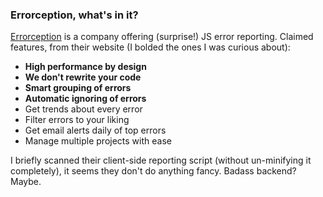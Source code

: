 ### Errorception, what's in it?
[Errorception][] is a company offering (surprise!) JS error reporting. Claimed
features, from their website (I bolded the ones I was curious about):

* __High performance by design__
* __We don't rewrite your code__
* __Smart grouping of errors__
* __Automatic ignoring of errors__
* Get trends about every error
* Filter errors to your liking
* Get email alerts daily of top errors
* Manage multiple projects with ease

I briefly scanned their client-side reporting script (without un-minifying it
completely), it seems they don't do anything fancy. Badass backend? Maybe.

[Errorception]: http://errorception.com/ "Errorception"

